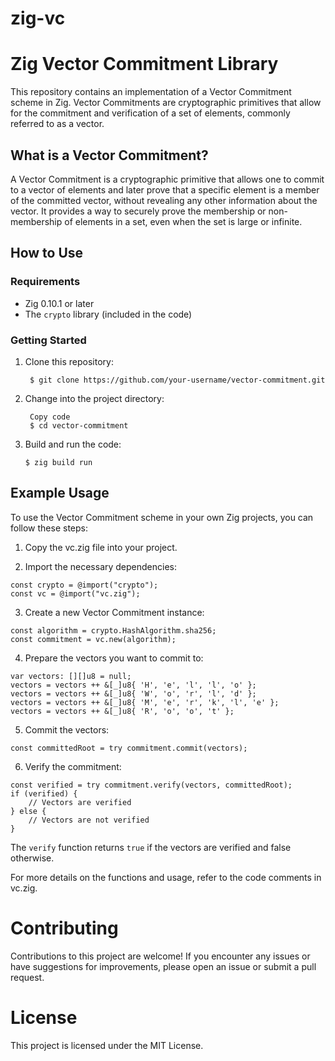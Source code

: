 # zig-vc

# Zig Vector Commitment Library

This repository contains an implementation of a Vector Commitment scheme in Zig. Vector Commitments are cryptographic primitives that allow for the commitment and verification of a set of elements, commonly referred to as a vector.

## What is a Vector Commitment?

A Vector Commitment is a cryptographic primitive that allows one to commit to a vector of elements and later prove that a specific element is a member of the committed vector, without revealing any other information about the vector. It provides a way to securely prove the membership or non-membership of elements in a set, even when the set is large or infinite.

## How to Use

### Requirements

- Zig 0.10.1 or later
- The `crypto` library (included in the code)

### Getting Started

1. Clone this repository:

   ```shell
    $ git clone https://github.com/your-username/vector-commitment.git
   ```

2. Change into the project directory:

   ```shell
    Copy code
    $ cd vector-commitment
   ```

3. Build and run the code:

    ```shell
    $ zig build run
    ```

## Example Usage
To use the Vector Commitment scheme in your own Zig projects, you can follow these steps:

1. Copy the vc.zig file into your project.


2. Import the necessary dependencies:

```zig
const crypto = @import("crypto");
const vc = @import("vc.zig");
```

3. Create a new Vector Commitment instance:

```zig
const algorithm = crypto.HashAlgorithm.sha256;
const commitment = vc.new(algorithm);
```

4. Prepare the vectors you want to commit to:

```zig
var vectors: [][]u8 = null;
vectors = vectors ++ &[_]u8{ 'H', 'e', 'l', 'l', 'o' };
vectors = vectors ++ &[_]u8{ 'W', 'o', 'r', 'l', 'd' };
vectors = vectors ++ &[_]u8{ 'M', 'e', 'r', 'k', 'l', 'e' };
vectors = vectors ++ &[_]u8{ 'R', 'o', 'o', 't' };
```

5. Commit the vectors:

```zig
const committedRoot = try commitment.commit(vectors);
```

6. Verify the commitment:

```zig
const verified = try commitment.verify(vectors, committedRoot);
if (verified) {
    // Vectors are verified
} else {
    // Vectors are not verified
}
```

The `verify` function returns `true` if the vectors are verified and false otherwise.

For more details on the functions and usage, refer to the code comments in vc.zig.

# Contributing
Contributions to this project are welcome! If you encounter any issues or have suggestions for improvements, please open an issue or submit a pull request.

# License
This project is licensed under the MIT License.

